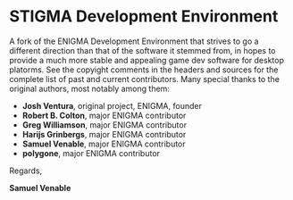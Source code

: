 # STIGMA Development Environment

A fork of the ENIGMA Development Environment that strives to go a different direction than that of the software it stemmed from, in hopes to provide a much more stable and appealing game dev software for desktop platorms. See the copyight comments in the headers and sources for the complete list of past and current contributors. Many special thanks to the original authors, most notably among them:

- **Josh Ventura**, original project, ENIGMA, founder
- **Robert B. Colton**, major ENIGMA contributor
- **Greg Williamson**, major ENIGMA contributor
- **Harijs Grinbergs**, major ENIGMA contributor
- **Samuel Venable**, major ENIGMA contributor
- **polygone**, major ENIGMA contributor  

Regards,

**Samuel Venable**
